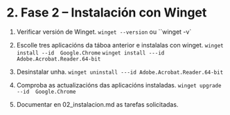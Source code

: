 # 2. Fase 2 – Instalación con Winget

1. Verificar versión de Winget.
`winget --version` ou ``winget -v`

2. Escolle  tres aplicacións da táboa anterior e instalalas con winget.
`winget install --id  Google.Chrome` 
`winget install ---id Adobe.Acrobat.Reader.64-bit`

3. Desinstalar unha.
`winget uninstall ---id Adobe.Acrobat.Reader.64-bit`

4. Comproba  as actualizacións das aplicacións instaladas. 
`winget upgrade --id  Google.Chrome`
5. Documentar en 02_instalacion.md as tarefas solicitadas. 